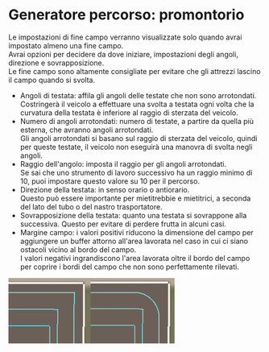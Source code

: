 # Generatore percorso: promontorio

  
Le impostazioni di fine campo verranno visualizzate solo quando avrai impostato almeno una fine campo.  
Avrai opzioni per decidere da dove iniziare, impostazioni degli angoli, direzione e sovrapposizione.  
Le fine campo sono altamente consigliate per evitare che gli attrezzi lascino il campo quando si svolta.  

  
- Angoli di testata: affila gli angoli delle testate che non sono arrotondati. Costringerà il veicolo a effettuare una svolta a testata ogni volta che la curvatura della testata è inferiore al raggio di sterzata del veicolo.  
- Numero di angoli arrotondati: numero di testate, a partire da quella più esterna, che avranno angoli arrotondati.   
Gli angoli arrotondati si basano sul raggio di sterzata del veicolo, quindi per queste testate, il veicolo non eseguirà una manovra di svolta negli angoli.  
- Raggio dell'angolo: imposta il raggio per gli angoli arrotondati.   
Se sai che uno strumento di lavoro successivo ha un raggio minimo di 10, puoi impostare questo valore su 10 per il percorso.  
- Direzione della testata: in senso orario o antiorario.   
Questo può essere importante per mietitrebbie e mietitrici, a seconda del lato del tubo o del nastro trasportatore.  
- Sovrapposizione della testata: quanto una testata si sovrappone alla successiva. Questo per evitare di perdere frutta in alcuni casi.   
- Margine campo: i valori positivi riducono la dimensione del campo per aggiungere un buffer attorno all'area lavorata nel caso in cui ci siano ostacoli vicino al bordo del campo.   
I valori negativi ingrandiscono l'area lavorata oltre il bordo del campo per coprire i bordi del campo che non sono perfettamente rilevati.  

![Image](../assets/images/sharproundcorner_0_0_330_130.png)


